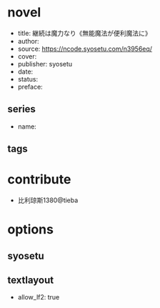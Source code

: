 # novel

- title: 継続は魔力なり《無能魔法が便利魔法に》
- author: 
- source: https://ncode.syosetu.com/n3956eq/
- cover: 
- publisher: syosetu
- date: 
- status: 
- preface: 

## series

- name: 

## tags


# contribute

- 比利琼斯1380@tieba

# options

## syosetu


## textlayout

- allow_lf2: true
